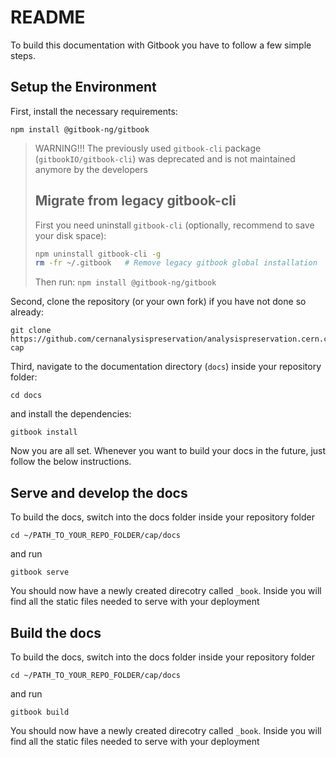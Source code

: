 # README

To build this documentation with Gitbook you have to follow a few simple steps.

## Setup the Environment

First, install the necessary requirements:

    npm install @gitbook-ng/gitbook

> WARNING!!! The previously used `gitbook-cli` package (`gitbookIO/gitbook-cli`) was 
> deprecated and is not maintained anymore by the developers
> 
> ## Migrate from legacy gitbook-cli
>
> First you need uninstall `gitbook-cli` (optionally, recommend to save your disk space):
>
> ```bash
> npm uninstall gitbook-cli -g
> rm -fr ~/.gitbook   # Remove legacy gitbook global installation
> ```
>
> Then run: `npm install @gitbook-ng/gitbook`
>


Second, clone the repository (or your own fork) if you have not done so already:

    git clone https://github.com/cernanalysispreservation/analysispreservation.cern.ch.git cap

Third, navigate to the documentation directory (`docs`) inside your repository folder:

    cd docs

and install the dependencies:

    gitbook install

Now you are all set. Whenever you want to build your docs in the future, just follow the below instructions.

## Serve and develop the docs

To build the docs, switch into the docs folder inside your repository folder

    cd ~/PATH_TO_YOUR_REPO_FOLDER/cap/docs

and run

    gitbook serve

You should now have a newly created direcotry called `_book`. Inside you will find all the static files needed to serve with your deployment

## Build the docs

To build the docs, switch into the docs folder inside your repository folder

    cd ~/PATH_TO_YOUR_REPO_FOLDER/cap/docs

and run

    gitbook build

You should now have a newly created direcotry called `_book`. Inside you will find all the static files needed to serve with your deployment
